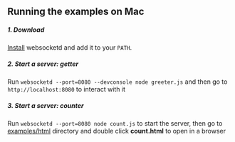 ## Running the examples on Mac

##### 1. Download

[Install](https://github.com/joewalnes/websocketd/wiki/Download-and-install) websocketd and add it to your `PATH`.

##### 2. Start a server: getter

Run `websocketd --port=8080 --devconsole node greeter.js` and then go to `http://localhost:8080` to interact with it

##### 3. Start a server: counter

Run `websocketd --port=8080 node count.js` to start the server, then go to [examples/html](https://github.com/joewalnes/websocketd/tree/master/examples/html) directory and double click **count.html** to open in a browser
